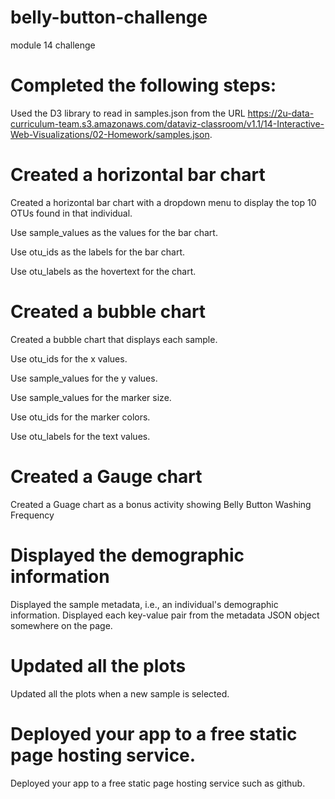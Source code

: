 # belly-button-challenge
module 14 challenge

# Completed the following steps:

Used the D3 library to read in samples.json from the URL https://2u-data-curriculum-team.s3.amazonaws.com/dataviz-classroom/v1.1/14-Interactive-Web-Visualizations/02-Homework/samples.json.

# Created a horizontal bar chart
Created a horizontal bar chart with a dropdown menu to display the top 10 OTUs found in that individual.

Use sample_values as the values for the bar chart.

Use otu_ids as the labels for the bar chart.

Use otu_labels as the hovertext for the chart.

# Created a bubble chart

Created a bubble chart that displays each sample.

Use otu_ids for the x values.

Use sample_values for the y values.

Use sample_values for the marker size.

Use otu_ids for the marker colors.

Use otu_labels for the text values.

# Created a Gauge chart 

Created a Guage chart as a bonus activity showing Belly Button Washing Frequency

# Displayed the demographic information

Displayed the sample metadata, i.e., an individual's demographic information.
Displayed each key-value pair from the metadata JSON object somewhere on the page.

# Updated all the plots
Updated all the plots when a new sample is selected.

# Deployed your app to a free static page hosting service.

Deployed your app to a free static page hosting service such as github.

